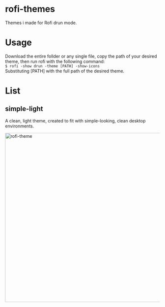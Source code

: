 # rofi-themes
Themes i made for Rofi drun mode.

# Usage
Download the entire follder or any single file, copy the path of your desired theme, then run rofi with the following command:\
`$ rofi -show drun -theme [PATH] -show-icons`\
Substituting [PATH] with the full path of the desired theme.

# List
## simple-light
A clean, light theme, created to fit with simple-looking, clean desktop environments.

<img width="864" height="550" alt="rofi-theme" src="https://github.com/user-attachments/assets/ce23dc18-e3c4-4362-a518-4eae15331174" />
